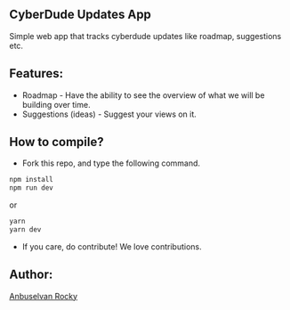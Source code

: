 ## CyberDude Updates App
Simple web app that tracks cyberdude updates like roadmap, suggestions etc.

## Features:

- Roadmap - Have the ability to see the overview of what we will be building over time.
- Suggestions (ideas) - Suggest your views on it.

## How to compile?

- Fork this repo, and type the following command.

```bash
npm install
npm run dev
```

or

```bash
yarn
yarn dev
```

- If you care, do contribute! We love contributions.

## Author:
[Anbuselvan Rocky](https://fb.me/anburocky3)
